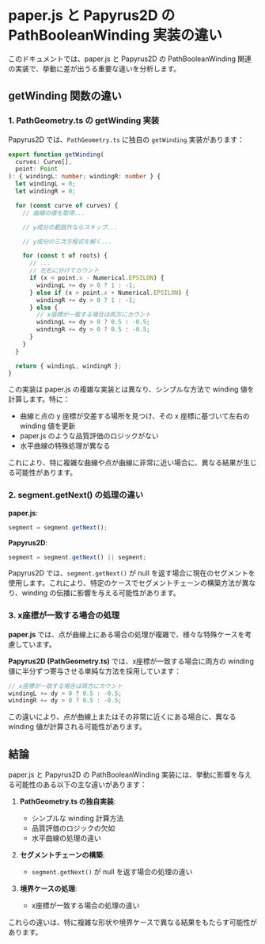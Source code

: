 # paper.js と Papyrus2D の PathBooleanWinding 実装の違い

このドキュメントでは、paper.js と Papyrus2D の PathBooleanWinding 関連の実装で、挙動に差が出うる重要な違いを分析します。

## getWinding 関数の違い

### 1. PathGeometry.ts の getWinding 実装

Papyrus2D では、`PathGeometry.ts` に独自の `getWinding` 実装があります：

```typescript
export function getWinding(
  curves: Curve[],
  point: Point
): { windingL: number; windingR: number } {
  let windingL = 0;
  let windingR = 0;

  for (const curve of curves) {
    // 曲線の値を取得...

    // y成分の範囲外ならスキップ...

    // y成分の三次方程式を解く...

    for (const t of roots) {
      // ...
      // 左右に分けてカウント
      if (x < point.x - Numerical.EPSILON) {
        windingL += dy > 0 ? 1 : -1;
      } else if (x > point.x + Numerical.EPSILON) {
        windingR += dy > 0 ? 1 : -1;
      } else {
        // x座標が一致する場合は両方にカウント
        windingL += dy > 0 ? 0.5 : -0.5;
        windingR += dy > 0 ? 0.5 : -0.5;
      }
    }
  }

  return { windingL, windingR };
}
```

この実装は paper.js の複雑な実装とは異なり、シンプルな方法で winding 値を計算します。特に：

- 曲線と点の y 座標が交差する場所を見つけ、その x 座標に基づいて左右の winding 値を更新
- paper.js のような品質評価のロジックがない
- 水平曲線の特殊処理が異なる

これにより、特に複雑な曲線や点が曲線に非常に近い場合に、異なる結果が生じる可能性があります。

### 2. segment.getNext() の処理の違い

**paper.js**:
```javascript
segment = segment.getNext();
```

**Papyrus2D**:
```typescript
segment = segment.getNext() || segment;
```

Papyrus2D では、`segment.getNext()` が null を返す場合に現在のセグメントを使用します。これにより、特定のケースでセグメントチェーンの構築方法が異なり、winding の伝播に影響を与える可能性があります。

### 3. x座標が一致する場合の処理

**paper.js** では、点が曲線上にある場合の処理が複雑で、様々な特殊ケースを考慮しています。

**Papyrus2D (PathGeometry.ts)** では、x座標が一致する場合に両方の winding 値に半分ずつ寄与させる単純な方法を採用しています：

```typescript
// x座標が一致する場合は両方にカウント
windingL += dy > 0 ? 0.5 : -0.5;
windingR += dy > 0 ? 0.5 : -0.5;
```

この違いにより、点が曲線上またはその非常に近くにある場合に、異なる winding 値が計算される可能性があります。

## 結論

paper.js と Papyrus2D の PathBooleanWinding 実装には、挙動に影響を与える可能性のある以下の主な違いがあります：

1. **PathGeometry.ts の独自実装**:
   - シンプルな winding 計算方法
   - 品質評価のロジックの欠如
   - 水平曲線の処理の違い

2. **セグメントチェーンの構築**:
   - `segment.getNext()` が null を返す場合の処理の違い

3. **境界ケースの処理**:
   - x座標が一致する場合の処理の違い

これらの違いは、特に複雑な形状や境界ケースで異なる結果をもたらす可能性があります。